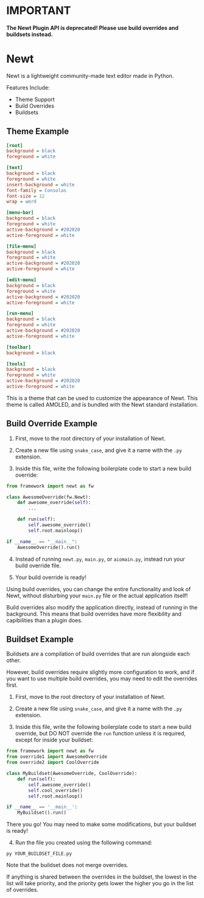 # IMPORTANT

#### **The Newt Plugin API is deprecated! Please use build overrides and buildsets instead.**


# Newt

Newt is a lightweight community-made text editor made in Python.

Features Include:

- Theme Support
- Build Overrides
- Buildsets


## Theme Example

```ini
[root]
background = black
foreground = white

[text]
background = black
foreground = white
insert-background = white
font-family = Consolas
font-size = 12
wrap = word

[menu-bar]
background = black
foreground = white
active-background = #202020
active-foreground = white

[file-menu]
background = black
foreground = white
active-background = #202020
active-foreground = white

[edit-menu]
background = black
foreground = white
active-background = #202020
active-foreground = white

[run-menu]
background = black
foreground = white
active-background = #202020
active-foreground = white

[toolbar]
background = black

[tools]
background = black
foreground = white
active-background = #202020
active-foreground = white
```

This is a theme that can be used to customize the appearance of Newt. This theme is called AMOLED, and is bundled with the Newt standard installation.


## Build Override Example

1. First, move to the root directory of your installation of Newt.

2. Create a new file using `snake_case`, and give it a name with the `.py` extension.

3. Inside this file, write the following boilerplate code to start a new build override:

```py
from framework import newt as fw

class AwesomeOverride(fw.Newt):
    def awesome_override(self):
        ...

    def run(self):
        self.awesome_override()
        self.root.mainloop()

if __name__ == "__main__":
    AwesomeOverride().run()
```

4. Instead of running `newt.py`, `main.py`, or `aiomain.py`, instead run your build override file.

5. Your build override is ready!

Using build overrides, you can change the entire functionality and look of Newt, without disturbing your `main.py` file or the actual application itself!

Build overrides also modify the application directly, instead of running in the background. This means that build overrides have more flexibility and capibilities than a plugin does.


## Buildset Example

Buildsets are a compilation of build overrides that are run alongside each other.

However, build overrides require slightly more configuration to work, and if you want to use multiple build overrides, you may need to edit the overrides first.

1. First, move to the root directory of your installation of Newt.

2. Create a new file using `snake_case`, and give it a name with the `.py` extension.

3. Inside this file, write the following boilerplate code to start a new build override, but DO NOT override the `run` function unless it is required, except for inside your buildset:

```py
from framework import newt as fw
from override1 import AwesomeOverride
from override2 import CoolOverride

class MyBuildset(AwesomeOverride, CoolOverride):
    def run(self):
        self.awesome_override()
        self.cool_override()
        self.root.mainloop()

if __name__ == '__main__':
    MyBuildset().run()
```

There you go! You may need to make some modifications, but your buildset is ready!

4. Run the file you created using the following command:

`py YOUR_BUILDSET_FILE.py`

Note that the buildset does not merge overrides. 

If anything is shared between the overrides in the buildset, the lowest in the list will take priority, and the priority gets lower the higher you go in the list of overrides.